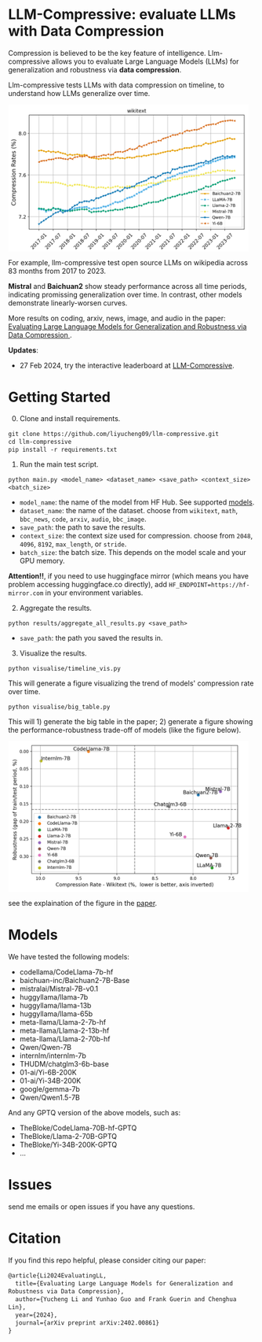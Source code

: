 # LLM-Compressive: evaluate LLMs with Data Compression

Compression is believed to be the key feature of intelligence. Llm-compressive allows you to evaluate Large Language Models (LLMs) for generalization and robustness via **data compression**.

Llm-compressive tests LLMs with data compression on timeline, to understand how LLMs generalize over time.

<img src="figs/7B-wikitext.png" alt="llm-compressive" width="490" align="center">

For example, llm-compressive test open source LLMs on wikipedia across 83 months from 2017 to 2023.

**Mistral** and **Baichuan2** show steady performance across all time periods, indicating promissing generalization over time. In contrast, other models demonstrate linearly-worsen curves.

More results on coding, arxiv, news, image, and audio in the paper: [Evaluating Large Language Models for Generalization and Robustness via Data Compression
](https://arxiv.org/pdf/2402.00861.pdf).

**Updates**:
- 27 Feb 2024, try the interactive leaderboard at [LLM-Compressive](https://liyucheng09.github.io/llm-compressive/).

# Getting Started

0. Clone and install requirements.

```
git clone https://github.com/liyucheng09/llm-compressive.git
cd llm-compressive
pip install -r requirements.txt
```

1. Run the main test script.

```
python main.py <model_name> <dataset_name> <save_path> <context_size> <batch_size>
```

- `model_name`: the name of the model from HF Hub. See supported [models](#models).
- `dataset_name`: the name of the dataset. choose from `wikitext`, `math`, `bbc_news`, `code`, `arxiv`, `audio`, `bbc_image`.
- `save_path`: the path to save the results.
- `context_size`: the context size used for compression. choose from `2048`, `4096`, `8192`, `max_length`, or `stride`.
- `batch_size`: the batch size. This depends on the model scale and your GPU memory.

**Attention!!**, if you need to use huggingface mirror (which means you have problem accessing huggingface.co directly), add `HF_ENDPOINT=https://hf-mirror.com` in your environment variables.

2. Aggregate the results.

```
python results/aggregate_all_results.py <save_path>
```

- `save_path`: the path you saved the results in.

3. Visualize the results.

```
python visualise/timeline_vis.py
```

This will generate a figure visualizing the trend of models' compression rate over time.

```
python visualise/big_table.py
```

This will 1) generate the big table in the paper; 2) generate a figure showing the performance-robustness trade-off of models (like the figure below).

<img src="figs/robustness_performance_Wikitext_7B.png" alt="performance-robustness" width="490" align="center" margin="auto">

see the explaination of the figure in the [paper](https://arxiv.org/pdf/2402.00861.pdf).

# Models

We have tested the following models:
- codellama/CodeLlama-7b-hf
- baichuan-inc/Baichuan2-7B-Base
- mistralai/Mistral-7B-v0.1
- huggyllama/llama-7b
- huggyllama/llama-13b
- huggyllama/llama-65b
- meta-llama/Llama-2-7b-hf
- meta-llama/Llama-2-13b-hf
- meta-llama/Llama-2-70b-hf
- Qwen/Qwen-7B
- internlm/internlm-7b
- THUDM/chatglm3-6b-base
- 01-ai/Yi-6B-200K
- 01-ai/Yi-34B-200K
- google/gemma-7b
- Qwen/Qwen1.5-7B

And any GPTQ version of the above models, such as:

- TheBloke/CodeLlama-70B-hf-GPTQ
- TheBloke/Llama-2-70B-GPTQ
- TheBloke/Yi-34B-200K-GPTQ
- ...

# Issues

send me emails or open issues if you have any questions.

# Citation

If you find this repo helpful, please consider citing our paper:

```
@article{Li2024EvaluatingLL,
  title={Evaluating Large Language Models for Generalization and Robustness via Data Compression},
  author={Yucheng Li and Yunhao Guo and Frank Guerin and Chenghua Lin},
  year={2024},
  journal={arXiv preprint arXiv:2402.00861}
}
```
